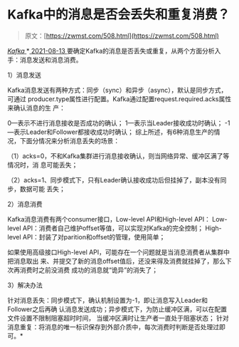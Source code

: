<!--yml
category: 未分类
date: 0001-01-01 00:00:00
-->

# Kafka中的消息是否会丢失和重复消费？

> 原文：[https://zwmst.com/508.html](https://zwmst.com/508.html)

   [ *Kafka* ](https://zwmst.com/kafka)*[ <time datetime="2021-08-14T06:58:21+08:00"> 2021-08-13 </time> ](https://zwmst.com/508.html)  要确定Kafka的消息是否丢失或重复，从两个方面分析入手：消息发送和消息消费。

1）消息发送

Kafka消息发送有两种方式：同步（sync）和异步（async），默认是同步方式，可通过 producer.type属性进行配置。Kafka通过配置request.required.acks属性来确认消息的生 产：

0—表示不进行消息接收是否成功的确认； 1—表示当Leader接收成功时确认； -1—表示Leader和Follower都接收成功时确认； 综上所述，有6种消息生产的情况，下面分情况来分析消息丢失的场景：

（1）acks=0，不和Kafka集群进行消息接收确认，则当网络异常、缓冲区满了等情况时，消 息可能丢失；

（2）acks=1、同步模式下，只有Leader确认接收成功后但挂掉了，副本没有同步，数据可能 丢失；

2）消息消费

Kafka消息消费有两个consumer接口，Low-level API和High-level API： Low-level API：消费者自己维护offset等值，可以实现对Kafka的完全控制； High-level API：封装了对parition和offset的管理，使用简单；

如果使用高级接口High-level API，可能存在一个问题就是当消息消费者从集群中把消息取出 来、并提交了新的消息offset值后，还没来得及消费就挂掉了，那么下次再消费时之前没消费 成功的消息就“诡异”的消失了；

3）解决办法

针对消息丢失：同步模式下，确认机制设置为-1，即让消息写入Leader和Follower之后再确 认消息发送成功；异步模式下，为防止缓冲区满，可以在配置文件设置不限制阻塞超时时间， 当缓冲区满时让生产者一直处于阻塞状态； 针对消息重复：将消息的唯一标识保存到外部介质中，每次消费时判断是否处理过即可。*